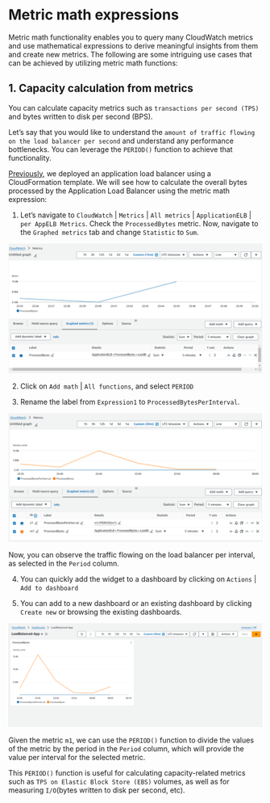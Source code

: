 # Metric math expressions

Metric math functionality enables you to query many CloudWatch metrics and use mathematical expressions to derive meaningful insights from them and create new metrics. The following are some intriguing use cases that can be achieved by utilizing metric math functions:

## 1. Capacity calculation from metrics

You can calculate capacity metrics such as `transactions per second (TPS)` and bytes written to disk per second (BPS).

Let’s say that you would like to understand the `amount of traffic flowing on the load balancer per second` and understand any performance bottlenecks. You can leverage the `PERIOD()` function to achieve that functionality.

[Previously](/journals/cloudwatch-metrics-explorer.md), we deployed an application load balancer using a CloudFormation template. We will see how to calculate the overall bytes processed by the Application Load Balancer using the metric math expression:

1. Let’s navigate to `CloudWatch` | `Metrics` | `All metrics` | `ApplicationELB` | `per AppELB Metrics`. Check the `ProcessedBytes` metric. Now, navigate to the `Graphed metrics` tab and change `Statistic` to `Sum`.

![bytes-processed](/imgs/bytes-processed.png)

2. Click on `Add math` | `All functions`, and select `PERIOD`

3. Rename the label from `Expression1` to `ProcessedBytesPerInterval`.

![interval](/imgs/interval.png)

Now, you can observe the traffic flowing on the load balancer per interval, as selected in the `Period` column.

4. You can quickly add the widget to a dashboard by clicking on `Actions` | `Add to dashboard`

5. You can add to a new dashboard or an existing dashboard by clicking `Create new` or browsing the existing dashboards.

![app-dash](/imgs/app-dash.png)

Given the metric `m1`, we can use the `PERIOD()` function to divide the values of the metric by the period in the `Period` column, which will provide the value per interval for the selected metric.

This `PERIOD()` function is useful for calculating capacity-related metrics such as `TPS on Elastic Block Store (EBS)` volumes, as well as for measuring `I/O`(bytes written to disk per second, etc).

